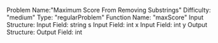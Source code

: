 Problem Name:"Maximum Score From Removing Substrings"
Difficulty: "medium"
Type: "regularProblem"
Function Name: "maxScore"
Input Structure:
Input Field: string s
Input Field: int x
Input Field: int y
Output Structure:
Output Field: int
